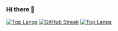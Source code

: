 ### Hi there 👋

[![Top Langs](https://github-readme-stats.vercel.app/api/top-langs/?username=J0hns0n-Wang&layout=compact&theme=vision-friendly-dark)](https://github.com/J0hns0n-Wang/github-readme-stats)
[![GitHub Streak](http://github-readme-streak-stats.herokuapp.com?user=J0hns0n-Wang&theme=dark&background=000000)](https://git.io/streak-stats)
[![Top Langs](https://github-readme-stats.vercel.app/api/top-langs/?username=J0hns0n-Wang&langs_count=10)](https://github.com/J0hns0n-Wang/github-readme-stats)


<!--
**J0hns0n-Wang/J0hns0n-Wang** is a ✨ _special_ ✨ repository because its `README.md` (this file) appears on your GitHub profile.

Here are some ideas to get you started:

- 🔭 I’m currently working on ...
- 🌱 I’m currently learning ...
- 👯 I’m looking to collaborate on ...
- 🤔 I’m looking for help with ...
- 💬 Ask me about ...
- 📫 How to reach me: ...
- 😄 Pronouns: ...
- ⚡ Fun fact: ...
-->

